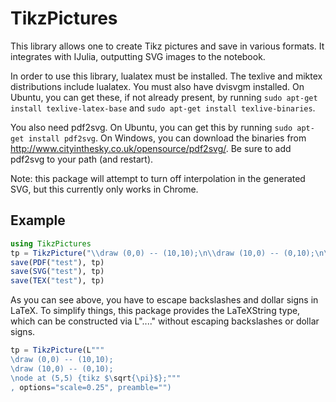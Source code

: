 # TikzPictures

This library allows one to create Tikz pictures and save in various formats. It integrates with IJulia, outputting SVG images to the notebook.

In order to use this library, lualatex must be installed. The texlive and miktex distributions include lualatex. You must also have dvisvgm installed. On Ubuntu, you can get these, if not already present, by running `sudo apt-get install texlive-latex-base` and `sudo apt-get install texlive-binaries`.

You also need pdf2svg. On Ubuntu, you can get this by running `sudo apt-get install pdf2svg`. On Windows, you can download the binaries from http://www.cityinthesky.co.uk/opensource/pdf2svg/. Be sure to add pdf2svg to your path (and restart).

Note: this package will attempt to turn off interpolation in the generated SVG, but this currently only works in Chrome.

## Example

```julia
using TikzPictures
tp = TikzPicture("\\draw (0,0) -- (10,10);\n\\draw (10,0) -- (0,10);\n\\node at (5,5) {tikz \$\\sqrt{\\pi}\$};", options="scale=0.25", preamble="")
save(PDF("test"), tp)
save(SVG("test"), tp)
save(TEX("test"), tp)
```

As you can see above, you have to escape backslashes and dollar signs in LaTeX. To simplify things, this package provides the LaTeXString type, which can be constructed via L"...." without escaping backslashes or dollar signs.

```julia
tp = TikzPicture(L"""
\draw (0,0) -- (10,10);
\draw (10,0) -- (0,10);
\node at (5,5) {tikz $\sqrt{\pi}$};"""
, options="scale=0.25", preamble="")
```
